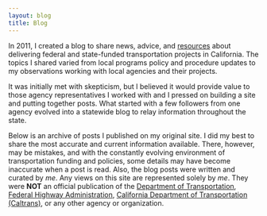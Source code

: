 ```yaml
---
layout: blog
title: Blog
---
```


In 2011, I created a blog to share news, advice, and [resources][1] about delivering federal and state-funded transportation projects in California. The topics I shared varied from local programs policy and procedure updates to my observations working with local agencies and their projects.

It was initially met with skepticism, but I believed it would provide value to those agency representatives I worked with and I pressed on building a site and putting together posts. What started with a few followers from one agency evolved into a statewide blog to relay information throughout the state. 

Below is an archive of posts I published on my original site. I did my best to share the most accurate and current information available. There, however, may be mistakes, and with the constantly evolving environment of transportation funding and policies, some details may have become inaccurate when a post is read. Also, the blog posts were written and curated by *me*. Any views on this site are represented solely by *me*. They were **NOT** an official publication of the [Department of Transportation][6], [Federal Highway Administration][7], [California Department of Transportation (Caltrans)][8], or any other agency or organization.

[1]: /resources
[6]: https://www.transportation.gov
[7]: http://www.fhwa.dot.gov
[8]: http://dot.ca.gov

